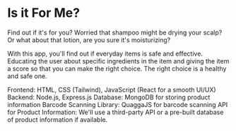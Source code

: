 # Is it For Me?

Find out if it's for you? Worried that shampoo might be drying your scalp? Or what about that lotion, are you sure it's moisturizing? 

With this app, you'll find out if everyday items is safe and effective. Educating the user about specific ingredients in the item and giving the item a score so that you can make the right choice. The right choice is a healthy and safe one.

Frontend: HTML, CSS (Tailwind), JavaScript (React for a smooth UI/UX)
Backend: Node.js, Express.js
Database: MongoDB for storing product information
Barcode Scanning Library: QuaggaJS for barcode scanning
API for Product Information: We'll use a third-party API or a pre-built database of product information if available.